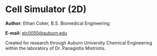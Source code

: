# Cell Simulator (2D)

**Author:** Ethan Coker, B.S. Biomedical Engineering

**E-mail:** elc0055@auburn.edu

Created for research through Auburn University Chemical Engineering within the laboratory of Dr. Panagiotis Mistriotis.